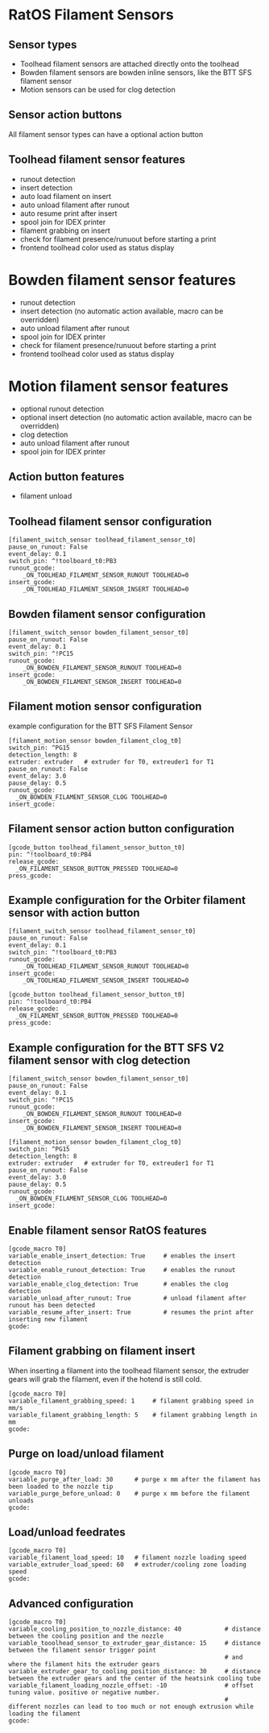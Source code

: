 # RatOS Filament Sensors

## Sensor types
- Toolhead filament sensors are attached directly onto the toolhead 
- Bowden filament sensors are bowden inline sensors, like the BTT SFS filament sensor
- Motion sensors can be used for clog detection

## Sensor action buttons
All filament sensor types can have a optional action button

## Toolhead filament sensor features
- runout detection 
- insert detection
- auto load filament on insert
- auto unload filament after runout
- auto resume print after insert
- spool join for IDEX printer
- filament grabbing on insert
- check for filament presence/runuout before starting a print
- frontend toolhead color used as status display

# Bowden filament sensor features
- runout detection 
- insert detection (no automatic action available, macro can be overridden)
- auto unload filament after runout
- spool join for IDEX printer
- check for filament presence/runuout before starting a print
- frontend toolhead color used as status display

# Motion filament sensor features
- optional runout detection 
- optional insert detection (no automatic action available, macro can be overridden)
- clog detection
- auto unload filament after runout
- spool join for IDEX printer

## Action button features
- filament unload

## Toolhead filament sensor configuration
```
[filament_switch_sensor toolhead_filament_sensor_t0]
pause_on_runout: False
event_delay: 0.1
switch_pin: ^!toolboard_t0:PB3
runout_gcode: 
    _ON_TOOLHEAD_FILAMENT_SENSOR_RUNOUT TOOLHEAD=0
insert_gcode: 
    _ON_TOOLHEAD_FILAMENT_SENSOR_INSERT TOOLHEAD=0
```

## Bowden filament sensor configuration
```
[filament_switch_sensor bowden_filament_sensor_t0]
pause_on_runout: False
event_delay: 0.1
switch_pin: ^!PC15
runout_gcode: 
    _ON_BOWDEN_FILAMENT_SENSOR_RUNOUT TOOLHEAD=0
insert_gcode: 
    _ON_BOWDEN_FILAMENT_SENSOR_INSERT TOOLHEAD=0
```

## Filament motion sensor configuration
example configuration for the BTT SFS Filament Sensor
```
[filament_motion_sensor bowden_filament_clog_t0]
switch_pin: ^PG15
detection_length: 8
extruder: extruder   # extruder for T0, extreuder1 for T1
pause_on_runout: False
event_delay: 3.0
pause_delay: 0.5
runout_gcode:
  _ON_BOWDEN_FILAMENT_SENSOR_CLOG TOOLHEAD=0
insert_gcode:
```

## Filament sensor action button configuration
```
[gcode_button toolhead_filament_sensor_button_t0]
pin: ^!toolboard_t0:PB4 
release_gcode:     
  _ON_FILAMENT_SENSOR_BUTTON_PRESSED TOOLHEAD=0
press_gcode:
```

## Example configuration for the Orbiter filament sensor with action button
```
[filament_switch_sensor toolhead_filament_sensor_t0]
pause_on_runout: False
event_delay: 0.1
switch_pin: ^!toolboard_t0:PB3
runout_gcode: 
    _ON_TOOLHEAD_FILAMENT_SENSOR_RUNOUT TOOLHEAD=0
insert_gcode: 
    _ON_TOOLHEAD_FILAMENT_SENSOR_INSERT TOOLHEAD=0

[gcode_button toolhead_filament_sensor_button_t0]
pin: ^!toolboard_t0:PB4 
release_gcode:     
  _ON_FILAMENT_SENSOR_BUTTON_PRESSED TOOLHEAD=0
press_gcode:
```

## Example configuration for the BTT SFS V2 filament sensor with clog detection
```
[filament_switch_sensor bowden_filament_sensor_t0]
pause_on_runout: False
event_delay: 0.1
switch_pin: ^!PC15
runout_gcode: 
    _ON_BOWDEN_FILAMENT_SENSOR_RUNOUT TOOLHEAD=0
insert_gcode: 
    _ON_BOWDEN_FILAMENT_SENSOR_INSERT TOOLHEAD=0

[filament_motion_sensor bowden_filament_clog_t0]
switch_pin: ^PG15
detection_length: 8
extruder: extruder   # extruder for T0, extreuder1 for T1
pause_on_runout: False
event_delay: 3.0
pause_delay: 0.5
runout_gcode:
  _ON_BOWDEN_FILAMENT_SENSOR_CLOG TOOLHEAD=0
insert_gcode:
```

## Enable filament sensor RatOS features
```
[gcode_macro T0]
variable_enable_insert_detection: True     # enables the insert detection
variable_enable_runout_detection: True     # enables the runout detection
variable_enable_clog_detection: True       # enables the clog detection
variable_unload_after_runout: True         # unload filament after runout has been detected
variable_resume_after_insert: True         # resumes the print after inserting new filament
gcode:
```

## Filament grabbing on filament insert
When inserting a filament into the toolhead filament sensor, the extruder gears will grab the filament, even if the hotend is still cold.
```
[gcode_macro T0]
variable_filament_grabbing_speed: 1     # filament grabbing speed in mm/s
variable_filament_grabbing_length: 5    # filament grabbing length in mm
gcode:
```

## Purge on load/unload filament
```
[gcode_macro T0]
variable_purge_after_load: 30      # purge x mm after the filament has been loaded to the nozzle tip
variable_purge_before_unload: 0    # purge x mm before the filament unloads
gcode:
```

## Load/unload feedrates
```
[gcode_macro T0]
variable_filament_load_speed: 10   # filament nozzle loading speed
variable_extruder_load_speed: 60   # extruder/cooling zone loading speed
gcode:
```

## Advanced configuration
```
[gcode_macro T0]
variable_cooling_position_to_nozzle_distance: 40            # distance between the cooling position and the nozzle
variable_tooolhead_sensor_to_extruder_gear_distance: 15     # distance between the filament sensor trigger point 
                                                            # and where the filament hits the extruder gears
variable_extruder_gear_to_cooling_position_distance: 30     # distance between the extruder gears and the center of the heatsink cooling tube
variable_filament_loading_nozzle_offset: -10                # offset tuning value. positive or negative number. 
                                                            # different nozzles can lead to too much or not enough extrusion while loading the filament
gcode:
```
